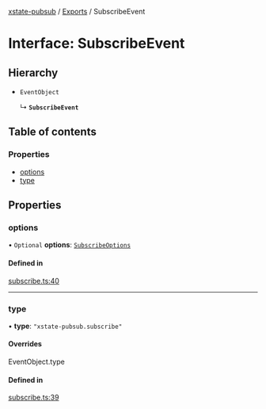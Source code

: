 [xstate-pubsub](../README.md) / [Exports](../modules.md) / SubscribeEvent

# Interface: SubscribeEvent

## Hierarchy

- `EventObject`

  ↳ **`SubscribeEvent`**

## Table of contents

### Properties

- [options](SubscribeEvent.md#options)
- [type](SubscribeEvent.md#type)

## Properties

### options

• `Optional` **options**: [`SubscribeOptions`](SubscribeOptions.md)

#### Defined in

[subscribe.ts:40](https://github.com/chanced/xstate-pubsub/blob/d137c7b/src/subscribe.ts#L40)

___

### type

• **type**: ``"xstate-pubsub.subscribe"``

#### Overrides

EventObject.type

#### Defined in

[subscribe.ts:39](https://github.com/chanced/xstate-pubsub/blob/d137c7b/src/subscribe.ts#L39)
